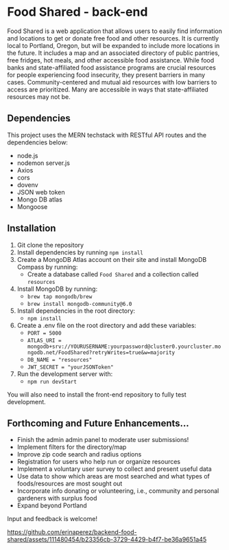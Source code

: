 # Food Shared - back-end

Food Shared is a web application that allows users to easily find information and locations to get or donate free food and other resources. It is currently local to Portland, Oregon, but will be expanded to include more locations in the future. It includes a map and an associated directory of public pantries, free fridges, hot meals, and other accessible food assistance. 
While food banks and state-affiliated food assistance programs are crucial resources for people experiencing food insecurity, they present barriers in many cases. Community-centered and mutual aid resources with low barriers to access are prioritized. Many are accessible in ways that state-affiliated resources may not be. 

## Dependencies 
This project uses the MERN techstack with RESTful API routes and the dependencies below: 
 * node.js
 * nodemon server.js
 * Axios
 * cors
 * dovenv
 * JSON web token
 * Mongo DB atlas
 * Mongoose

## Installation
1. Git clone the repository
2. Install dependencies by running `npm install`
3. Create a MongoDB Atlas account on their site and install MongoDB Compass by running: 
    - Create a database called `Food Shared` and a collection called `resources`
5. Install MongoDB by running:
    -   ```brew tap mongodb/brew```
    -   ```brew install mongodb-community@6.0```
6. Install dependencies in the root directory:
    -   ```npm install```
7. Create a .env file on the root directory and add these variables:
    -   ```PORT = 5000```
    -   ```ATLAS_URI = mongodb+srv://YOURUSERNAME:yourpassword@cluster0.yourcluster.mongodb.net/FoodShared?retryWrites=true&w=majority```
    -   ```DB_NAME = "resources"```
    -   ```JWT_SECRET = "yourJSONToken"```
8. Run the development server with:
    -   ```npm run devStart```

You will also need to install the front-end repository to fully test development. 
  
## Forthcoming and Future Enhancements... 
 - Finish the admin admin panel to moderate user submissions!
 - Implement filters for the directory/map
 - Improve zip code search and radius options
 - Registration for users who help run or organize resources
 - Implement a voluntary user survey to collect and present useful data
 - Use data to show which areas are most searched and  what types of foods/resources are most sought out
 - Incorporate info donating or volunteering, i.e., community and personal gardeners with surplus food
 - Expand beyond Portland

Input and feedback is welcome!

https://github.com/erinaperez/backend-food-shared/assets/111480454/b23356cb-3729-4429-b4f7-be36a9651a45

